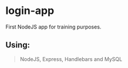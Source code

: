 # login-app

First NodeJS app for training purposes.

## Using:
> NodeJS,
> Express,
> Handlebars and
> MySQL

